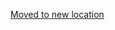 [Moved to new location](https://github.com/DataTalksClub/machine-learning-zoomcamp/blob/master/11-kserve/code/plan.md)